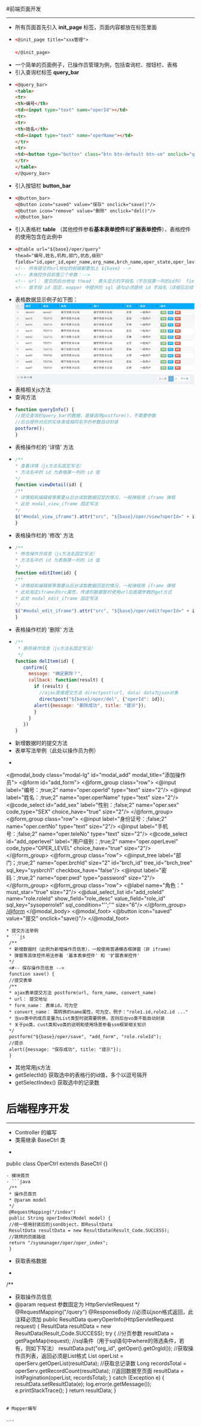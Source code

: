 
#前端页面开发

---

* 所有页面首先引入 **init\_page** 标签，页面内容都放在标签里面
* ```html
  <@init_page title="xxx管理">
 
  </@init_page>
  ```
* 一个简单的页面例子，已操作员管理为例，包括查询栏、按钮栏、表格
* 引入查询栏标签 **query\_bar**
* ```html
  <@query_bar>
  <table>
  <tr>
  <th>编号</th>
  <td><input type="text" name="operId"></td>
  <tr>
  <tr>
  <th>姓名</th>
  <td><input type="text" name="operName"></td>
  </tr>
  <tr>
  <td><button type="button" class="btn btn-default btn-sm" onclick="queryInfo()">查询</button></td>
  </tr>
  </table>
  </@query_bar>
  ```
* 引入按钮栏 **button\_bar**
* ```html
  <@button_bar>
  <@button icon="saved" value="保存" onclick="save()"/>
  <@button icon="remove" value="删除" onclick="del()"/>
  </@button_bar>
  ```
* 引入表格栏 **table** （其他控件参看**基本表单控件**和**扩展表单控件**），表格控件的使用包含在此例中
* ```html
  <@table url="${base}/oper/query"
  thead="编号,姓名,机构,部门,状态,级别"
  fields="id,oper_id,oper_name,org_name,brch_name,oper_state,oper_level"/>
  <!-- 所有提交的url地址的前缀都要加上 ${base} -->
  <!-- 表格控件目前需三个参数：-->
  <!-- url： 提交的后台地址 thead： 表头显示的字段名（不包括第一列的id列） fields：sql语句中显示的字段名 -->
  <!-- 首字段 id 固定，mapper 中提供的 sql 语句必须提供 id 字段名（详细见后续 mapper 语句编写）-->
  ```
* 表格数据显示例子如下图：
![](/assets/20170623101159.jpg)
* 表格相关js方法
* 查询方法
* ```js
  function queryInfo() {
  //提交查询栏query_bar的数据，直接调用postform()，不需要参数
  //后台提供对应的实体类或相同名字的参数自动封装
  postform();
  }
  ```
* 表格操作栏的 '详情' 方法
* ```js
  /**
  * 查看详情（js方法名固定写法）
  * 方法名中的 id 为表格第一列的 id 值
  */
  function viewDetail(id) {
  /**
  * 详情框和编辑框等需要从后台读取数据回显的情况，一般弹框用 iframe 弹框
  * 此处 modal_view_iframe 固定写法
  */
  $("#modal_view_iframe").attr("src", "${base}/oper/view?operId=" + id);
  }
  ```
* 表格操作栏的 '修改' 方法
* ```js
  /**
  * 修改操作员信息（js方法名固定写法）
  * 方法名中的 id 为表格第一列的 id 值
  */
  function editItem(id) {
  /**
  * 详情框和编辑框等需要从后台读取数据回显的情况，一般弹框用 iframe 弹框
  * 此处指定iframe的src属性，传递的数据暂时使用url后面跟参数的get方式
  * 此处 modal_edit_iframe 固定写法
  */
  $("#modal_edit_iframe").attr("src", "${base}/oper/edit?operId=" + id);
  }
  ```
* 表格操作栏的 '删除' 方法
* ```js
  /**
   * 删除操作信息（js方法名固定写法）
   */
  function delItem(id) {
     confirm({
       message: "确定删除？",
       callback: function(result) {
         if (result) {
           //ajax直接提交方法 directpost(url, data) data为json对象
           directpost("${base}/oper/del", {"operId": id});
         alert({message: "删除成功", title: "提示"});
         }
       }
     })
  }
  ```
* 新增数据时的提交方法
* 表单写法举例（此处以操作员为例）
* ```html
 <@modal_body class="modal-lg" id="modal_add" modal_title="添加操作员">
 <@form id="add_form">
 <@form_group class="row">
 <@input label="编号：;true;2" name="oper.operId" type="text" size="2"/>
 <@input label="姓名：;true;2" name="oper.operName" type="text" size="2"/>
 <@code_select id="add_sex" label="性别：;false;2" name="oper.sex" code_type="SEX" choice_have="true" size="2"/>
 </@form_group>
 <@form_group class="row">
 <@input label="身份证号：;false;2" name="oper.certNo" type="text" size="2"/>
 <@input label="手机号：;false;2" name="oper.teleNo" type="text" size="2"/>
 <@code_select id="add_operlevel" label="用户级别：;true;2" name="oper.operLevel" code_type="OPER_LEVEL" choice_have="true" size="2"/>
 </@form_group>
 <@form_group class="row">
 <@input_tree label="部门；;true;2" name="oper.brchId" size="2" id="brch_id" tree_id="brch_tree" sql_key="sysbrch1" checkbox_have="false"/>
 <@input label="密码：;true;2" name="oper.pwd" type="password" size="2"/>
 </@form_group>
 <@form_group class="row">
 <@label name="角色：" must_star="true" size="2"/>
 <@dual_select_list id="add_roleId" name="role.roleId" show_field="role_desc" value_field="role_id" sql_key="sysoperrole1" sql_condition="'';''" size="6"/>
 </@form_group>
 </@form>
 </@modal_body>
 <@modal_foot>
 <@button icon="saved" value="提交" onclick="save()"/>
 </@modal_foot>
```
* 提交方法举例
* ```js
 /**
 * 新增数据时（此例为新增操作员信息），一般使用普通模态框弹窗（非 iframe）
 * 弹窗等具体控件用法参看 '基本表单控件' 和 '扩展表单控件'
 */
 <#-- 保存操作员信息 -->
 function save() {
 //提交表单
 /**
 * ajax表单提交方法 postform(url, form_name, convert_name)
 * url： 提交地址
 * form_name： 表单id，可为空
 * convert_name： 需转换的name属性，可为空，例子："role1.id,role2.id ..."
 * 当vo类中的成员变量为List类型时就需要转换，否则后台vo类不能自动封装
 * 关于po类，cust类和vo类的说明和使用场景参看ssm框架相关知识
 */
 postform("${base}/oper/save", "add_form", "role.roleId");
 //提示
 alert({message: "保存成功", title: "提示"});
 }
```
* 其他常用js方法
* getSelectId() 获取选中的表格行的id值，多个以逗号隔开
* getSelectIndex() 获取选中的记录数

# 后端程序开发

---
- Controller 的编写
- 类需继承 BaseCtrl 类
- ```java
 public class OperCtrl extends BaseCtrl {}
```
- 模块首页
- ```java
 /**
 * 操作员首页
 * @param model
 */
 @RequestMapping("/index")
 public String operIndex(Model model) {
 //统一使用封装后的jsonObject，即ResultData
 ResultData resultData = new ResultData(Result_Code.SUCCESS);
 //跳转的页面路径
 return "/sysmanager/oper/oper_index";
 }
```
- 获取表格数据
- ```java
 /**
 * 获取操作员信息
 * @param request 参数固定为 HttpServletRequest
 */
 @RequestMapping("/query")
 @ResponseBody //必须以json格式返回，此注释必须加
 public ResultData queryOperInfo(HttpServletRequest request) {
 ResultData resultData = new ResultData(Result_Code.SUCCESS);
 try {
 //分页参数
 resultData = getPageMap(request);
 //sql条件（用于sql语句中where的筛选条件，若有，则如下写法）
 resultData.put("org_id", getOper().getOrgId());
 //获取操作员列表，返回必须是List<Map>格式
 List<Map> operList = operServ.getOperList(resultData);
 //获取总记录数
 Long recordsTotal = operServ.getRecordCount(resultData);
 //返回数据至页面
 resultData = initPagination(operList, recordsTotal);
 } catch (Exception e) {
 resultData.setResultData(e);
 log.error(e.getMessage());
 e.printStackTrace();
 }
 return resultData;
 }
```

# Mapper编写

---


